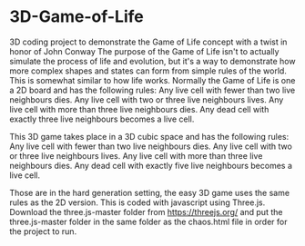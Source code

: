 # 3D-Game-of-Life
3D coding project to demonstrate the Game of Life concept with a twist in honor of John Conway
The purpose of the Game of Life isn't to actually simulate the process of life and evolution, but it's a way to demonstrate how more complex shapes and states can form
from simple rules of the world. This is somewhat similar to how life works. Normally the Game of Life is one a 2D board and has the following rules:
Any live cell with fewer than two live neighbours dies.
Any live cell with two or three live neighbours lives.
Any live cell with more than three live neighbours dies.
Any dead cell with exactly three live neighbours becomes a live cell.

This 3D game takes place in a 3D cubic space and has the following rules:
Any live cell with fewer than two live neighbours dies.
Any live cell with two or three live neighbours lives.
Any live cell with more than three live neighbours dies.
Any dead cell with exactly five live neighbours becomes a live cell.

Those are in the hard generation setting, the easy 3D game uses the same rules as the 2D version. This is coded with javascript using Three.js. Download the three.js-master folder from https://threejs.org/ and put the three.js-master folder in the same folder as the chaos.html file in order for the project to run.

